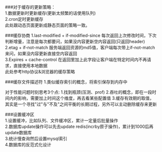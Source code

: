 ###对于缓存的更新策略：  
1.数据更新时更新缓存(更新太频繁的话使用队列)      
2.cron定时更新缓存  
此处跟动态页面更新成静态页面的策略一致。  

###缓存协商
1.last-modified + if-modified-since 每次返回上次修改时间，下次判断增量，注意是每次都要问，如果没内容更新空内容返回(只返回header)        
2.etag + if-not-match 服务端返回资源的md5值，客户端每次带上if-not-match来问，如果没内容更新直接空内容返回    
3.Expires + cache-control 在返回里加上此字段让客户端在特定时间内不再请求，直接使用本地数据  
此处参考http协议&浏览器的缓存策略  

###缓存文件描述符
1.类似缓存索引的概念，将索引保存到内存中


对于性能问题时刻思考3个点:
1.找到瓶颈(压测、prof)
2.吞吐的概念，即在一段时间内的影响，需要加上时间这个维度，再去看某些配置值
3.缓存有效期的取值，其实是一个寻找"过"与"不及"之间平衡的长期过程，另外可以主动删除缓存来更新

###设置缓冲区  
1.设置缓冲，比如队列、文件缓冲区，累计一定量后批量操作    
2.数据库update操作可以先去update redis(incrby原子操作)，累计到1000后再update数据库  
3.统计慢查询然后设置mysql索引  
4.数据库的反范式化设计   
